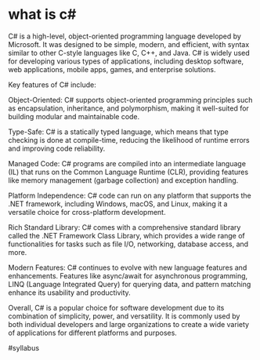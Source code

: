 # what is c#

C#  is a high-level, object-oriented programming language developed by Microsoft. It was designed to be simple, modern, and efficient, with syntax similar to other C-style languages like C, C++, and Java. C# is widely used for developing various types of applications, including desktop software, web applications, mobile apps, games, and enterprise solutions.

Key features of C# include:

Object-Oriented: C# supports object-oriented programming principles such as encapsulation, inheritance, and polymorphism, making it well-suited for building modular and maintainable code.

Type-Safe: C# is a statically typed language, which means that type checking is done at compile-time, reducing the likelihood of runtime errors and improving code reliability.

Managed Code: C# programs are compiled into an intermediate language (IL) that runs on the Common Language Runtime (CLR), providing features like memory management (garbage collection) and exception handling.

Platform Independence: C# code can run on any platform that supports the .NET framework, including Windows, macOS, and Linux, making it a versatile choice for cross-platform development.

Rich Standard Library: C# comes with a comprehensive standard library called the .NET Framework Class Library, which provides a wide range of functionalities for tasks such as file I/O, networking, database access, and more.

Modern Features: C# continues to evolve with new language features and enhancements. Features like async/await for asynchronous programming, LINQ (Language Integrated Query) for querying data, and pattern matching enhance its usability and productivity.

Overall, C# is a popular choice for software development due to its combination of simplicity, power, and versatility. It is commonly used by both individual developers and large organizations to create a wide variety of applications for different platforms and purposes.


#syllabus






